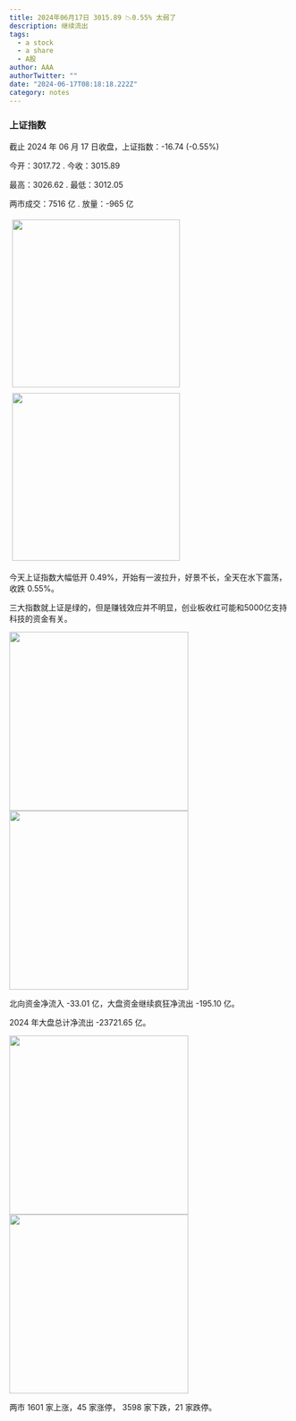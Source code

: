 ```yaml
---
title: 2024年06月17日 3015.89 📉0.55% 太弱了
description: 继续流出
tags:
  - a stock
  - a share
  - A股
author: AAA
authorTwitter: ""
date: "2024-06-17T08:18:18.222Z"
category: notes
---
```


### 上证指数

截止 2024 年 06 月 17 日收盘，上证指数：<span class="font-semibold text-g-5">-16.74 (-0.55%)</span>

今开：<span class="font-semibold text-r-5">3017.72 </span> . 今收：<span class="font-semibold text-g-5">3015.89 </span>

最高：<span class="font-semibold text-r-5">3026.62 </span> . 最低：<span class="font-semibold text-g-5">3012.05 </span>

两市成交：<span class="font-semibold">7516 亿</span> . 放量：<span class="font-semibold text-g-6">-965 亿</span>

<img src="/images/uploads/2024-06/20240617-zs-sh.png" style="width: 300px;display:inline-block;margin: 5px">
<img src="/images/uploads/2024-06/20240617-zs-sh-rk.png" style="width: 300px;display:inline-block;margin: 5px">

今天上证指数大幅低开 0.49%，开始有一波拉升，好景不长，全天在水下震荡，收跌 0.55%。

三大指数就上证是绿的，但是赚钱效应并不明显，创业板收红可能和5000亿支持科技的资金有关。

<img src="/images/uploads/2024-06/20240617-zs-global.png" width="320">
<img src="/images/uploads/2024-06/20240617-zs-bs.png" width="320">

北向资金净流入 <span class="font-semibold text-g-5">-33.01 亿</span>，大盘资金继续疯狂净流出 <span class="font-semibold text-g-7">-195.10 亿</span>。

2024 年大盘总计净流出 <span class="font-semibold text-g-8">-23721.65 </span>亿。

<img src="/images/uploads/2024-06/20240617-zs-as.png" width="320">
<img src="/images/uploads/2024-06/20240617-zs-zdtj.png" width="320">

两市 <span class="text-r-6">1601</span> 家上涨，45 家涨停， <span class="font-semibold text-g-6">3598</span> 家下跌，21 家跌停。
